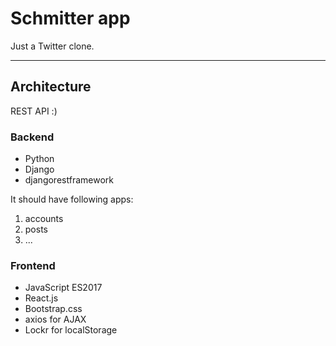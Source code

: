 # Schmitter app

Just a Twitter clone.
***
## Architecture
REST API :)
### Backend
* Python
* Django
* djangorestframework

It should have following apps:
1. accounts
2. posts
3. ...

### Frontend
* JavaScript ES2017
* React.js
* Bootstrap.css
* axios for AJAX
* Lockr for localStorage